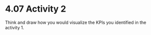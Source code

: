 # 4.07 Activity 2

Think and draw how you would visualize the KPIs you identified in the activity 1.
